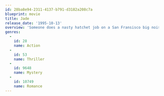 ```yaml
---
id: 28ba8e94-2311-4137-b791-d3182a208c7a
blueprint: movie
title: Jade
release_date: '1995-10-13'
overview: 'Someone does a nasty hatchet job on a San Fransisco big noise and the Assistant D.A. takes charge of the investigation. Through a web of blackmail and prostitution involving the Governor, an old lover of the law man emerges as a prime suspect and he has to deal with his personal feelings as well as the case.'
genres:
  -
    id: 28
    name: Action
  -
    id: 53
    name: Thriller
  -
    id: 9648
    name: Mystery
  -
    id: 10749
    name: Romance
---
```

